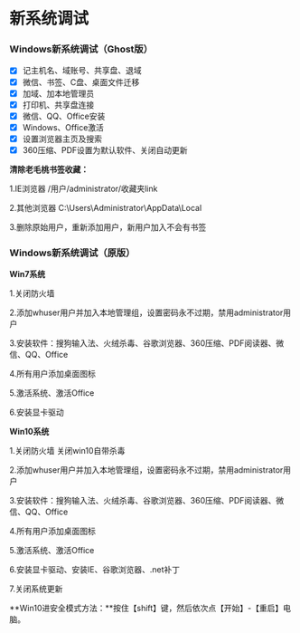 # 新系统调试

### **Windows新系统调试（Ghost版）**

* [x] 记主机名、域账号、共享盘、退域
* [x] 微信、书签、C盘、桌面文件迁移
* [x] 加域、加本地管理员
* [x] 打印机、共享盘连接
* [x] 微信、QQ、Office安装
* [x] Windows、Office激活
* [x] 设置浏览器主页及搜索
* [x] 360压缩、PDF设置为默认软件、关闭自动更新

**清除老毛桃书签收藏：**

1.IE浏览器 /用户/administrator/收藏夹link

2.其他浏览器 C:\Users\Administrator\AppData\Local

3.删除原始用户，重新添加用户，新用户加入不会有书签

### **Windows新系统调试（原版）**

**Win7系统**

1.关闭防火墙

2.添加whuser用户并加入本地管理组，设置密码永不过期，禁用administrator用户

3.安装软件：搜狗输入法、火绒杀毒、谷歌浏览器、360压缩、PDF阅读器、微信、QQ、Office

4.所有用户添加桌面图标

5.激活系统、激活Office

6.安装显卡驱动

**Win10系统**

1.关闭防火墙 关闭win10自带杀毒

2.添加whuser用户并加入本地管理组，设置密码永不过期，禁用administrator用户

3.安装软件：搜狗输入法、火绒杀毒、谷歌浏览器、360压缩、PDF阅读器、微信、QQ、Office

4.所有用户添加桌面图标

5.激活系统、激活Office

6.安装显卡驱动、安装IE、谷歌浏览器、.net补丁

7.关闭系统更新



**Win10进安全模式方法：**按住【shift】键，然后依次点【开始】-【重启】电脑。

